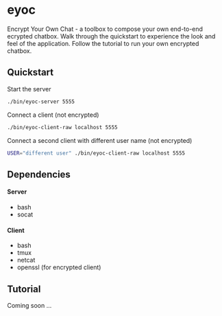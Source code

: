 eyoc
====

Encrypt Your Own Chat - a toolbox to compose your own end-to-end ecrypted chatbox.
Walk through the quickstart to experience the look and feel of the application.
Follow the tutorial to run your own encrypted chatbox.


Quickstart
----------

Start the server
```bash
./bin/eyoc-server 5555
```

Connect a client (not encrypted)
```bash
./bin/eyoc-client-raw localhost 5555
```

Connect a second client with different user name (not encrypted)
```bash
USER="different user" ./bin/eyoc-client-raw localhost 5555
```


Dependencies
------------

#### Server
- bash
- socat

#### Client
- bash
- tmux
- netcat
- openssl (for encrypted client)


Tutorial
--------

Coming soon ...